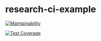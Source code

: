 # research-ci-example

[![Maintainability](https://api.codeclimate.com/v1/badges/192ba840fee57992dccf/maintainability)](https://codeclimate.com/github/J-TKim/research-ci-example/maintainability)

[![Test Coverage](https://api.codeclimate.com/v1/badges/192ba840fee57992dccf/test_coverage)](https://codeclimate.com/github/J-TKim/research-ci-example/test_coverage)